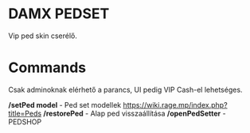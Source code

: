 # DAMX PEDSET

Vip ped skin cserélő. 


# Commands 
Csak adminoknak elérhető a parancs, UI pedig VIP Cash-el lehetséges.

**/setPed model**   - Ped set modellek https://wiki.rage.mp/index.php?title=Peds
**/restorePed**     - Alap ped visszaállítása
**/openPedSetter**  - PEDSHOP 